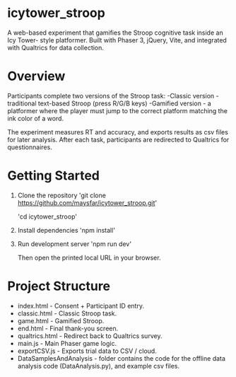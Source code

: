 # icytower_stroop
A web-based experiment that gamifies the Stroop cognitive task inside an Icy Tower- style platformer.
Built with Phaser 3, jQuery, Vite, and integrated with Qualtrics for data collection.

# Overview
Participants complete two versions of the Stroop task:
    -Classic version - traditional text-based Stroop (press R/G/B keys)
    -Gamified version - a platformer where the player must jump to the correct platform matching the ink color of a word.

The experiment measures RT and accuracy, and exports results as csv files for later analysis.
After each task, participants are redirected to Qualtrics for questionnaires.

# Getting Started

1. Clone the repository
    'git clone https://github.com/maysfar/icytower_stroop.git'

    'cd icytower_stroop'

2. Install dependencies
    'npm install'

3. Run development server
    'npm run dev'

    Then open the printed local URL in your browser.

# Project Structure
- index.html - Consent + Participant ID entry.
- classic.html - Classic Stroop task.
- game.html - Gamified Stroop.
- end.html - Final thank-you screen.
- qualtrics.html - Redirect back to Qualtrics survey.
- main.js - Main Phaser game logic.
- exportCSV.js - Exports trial data to CSV / cloud.
- DataSamplesAndAnalysis - folder contains the code for the offline data analysis code (DataAnalysis.py), and example csv files.